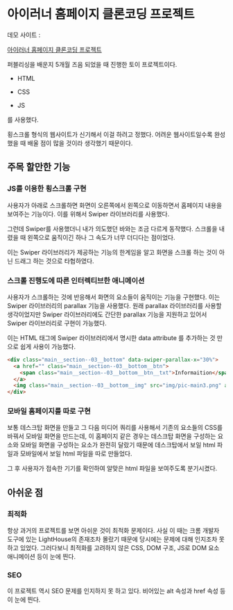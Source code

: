 # 아이러너 홈페이지 클론코딩 프로젝트

데모 사이트 : 

[아이러너 홈페이지 클론코딩 프로젝트](http://codebebop.dothome.co.kr/I_runner/)

퍼블리싱을 배운지 5개월 즈음 되었을 때 진행한 토이 프로젝트이다.

- HTML

- CSS

- JS

를 사용했다.

횡스크롤 형식의 웹사이트가 신기해서 이걸 하려고 정했다. 어려운 웹사이트일수록 완성했을 때 배울 점이 많을 것이라 생각했기 때문이다.

## 주목 할만한 기능

### JS를 이용한 횡스크롤 구현

사용자가 아래로 스크롤하면 화면이 오른쪽에서 왼쪽으로 이동하면서 홈페이지 내용을 보여주는 기능이다. 이를 위해서 Swiper 라이브러리를 사용했다.

그런데 Swiper를 사용했더니 내가 의도했던 바와는 조금 다르게 동작했다. 스크롤을 내렸을 때 왼쪽으로 움직이긴 하나 그 속도가 너무 더디다는 점이었다.

이는 Swiper 라이브러리가 제공하는 기능의 한계임을 알고 화면을 스크롤 하는 것이 아닌 드래그 하는 것으로 타협하였다. 

### 스크롤 진행도에 따른 인터렉티브한 애니메이션

사용자가 스크롤하는 것에 반응해서 화면의 요소들이 움직이는 기능을 구현했다. 이는 Swiper 라이브러리의 parallax 기능을 사용했다. 원래 parallax 라이브러리를 사용할 생각이었지만 Swiper 라이브러리에도 간단한 parallax 기능을 지원하고 있어서 Swiper 라이브러리로 구현이 가능했다.

이는 HTML 태그에 Swiper 라이브러리에서 명시한 data attribute 를 추가하는 것 만으로 쉽게 사용이 가능했다.

```html
<div class="main__section--03__bottom" data-swiper-parallax-x="30%">
  <a href="" class="main__section--03__bottom__btn">
    <span class="main__section--03__bottom__btn__txt">Informaition</span>
  </a>
  <img class="main__section--03__bottom__img" src="img/pic-main3.png" alt="아이러너">
</div>
```

### 모바일 홈페이지를 따로 구현

보통 데스크탑 화면을 만들고 그 다음 미디어 쿼리를 사용해서 기존의 요소들의 CSS를 바꿔서 모바일 화면을 만드는데, 이 홈페이지 같은 경우는 데스크탑 화면을 구성하는 요소와 모바일 화면을 구성하는 요소가 완전히 달랐기 때문에 데스크탑에서 보일 html 파일과 모바일에서 보일 html 파일을 따로 만들었다.

그 후 사용자가 접속한 기기를 확인하여 알맞은 html 파일을 보여주도록 분기시켰다.

## 아쉬운 점

### 최적화

항상 과거의 프로젝트를 보면 아쉬운 것이 최적화 문제이다. 사실 이 때는 크롬 개발자 도구에 있는 LightHouse의 존재조차 몰랐기 때문에 당시에는 문제에 대해 인지조차 못 하고 있었다. 그러다보니 최적화를 고려하지 않은 CSS, DOM 구조, JS로 DOM 요소 애니메이션 등이 눈에 띈다.

### SEO

이 프로젝트 역시 SEO 문제를 인지하지 못 하고 있다. 비어있는 alt 속성과 href 속성 등이 눈에 띈다.
